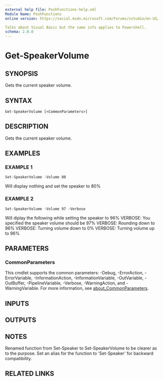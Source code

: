 ```yaml
---
external help file: PoshFunctions-help.xml
Module Name: PoshFunctions
online version: https://social.msdn.microsoft.com/Forums/vstudio/en-US/0221d962-26e6-4a7e-be7a-72cd669a0dfc/why-systemmathround0251-2?forum=vbgeneral

Talks about Visual Basic but the same info applies to Powershell.
schema: 2.0.0
---
```


# Get-SpeakerVolume

## SYNOPSIS
Gets the current speaker volume.

## SYNTAX

```
Get-SpeakerVolume [<CommonParameters>]
```

## DESCRIPTION
Gets the current speaker volume.

## EXAMPLES

### EXAMPLE 1
```
Set-SpeakerVolume -Volume 80
```

Will display nothing and set the speaker to 80%

### EXAMPLE 2
```
Set-SpeakerVolume -Volume 97 -Verbose
```

Will diplay the following while setting the speaker to 96%
VERBOSE: You specified the speaker volume should be 97%
VERBOSE: Rounding down to 96%
VERBOSE: Turning volume down to 0%
VERBOSE: Turning volume up to 96%

## PARAMETERS

### CommonParameters
This cmdlet supports the common parameters: -Debug, -ErrorAction, -ErrorVariable, -InformationAction, -InformationVariable, -OutVariable, -OutBuffer, -PipelineVariable, -Verbose, -WarningAction, and -WarningVariable. For more information, see [about_CommonParameters](http://go.microsoft.com/fwlink/?LinkID=113216).

## INPUTS

## OUTPUTS

## NOTES
Renamed function from Set-Speaker to Set-SpeakerVolume to be clearer as to the purpose.
Set an alias for the
function to 'Set-Speaker' for backward compatibility.

## RELATED LINKS
